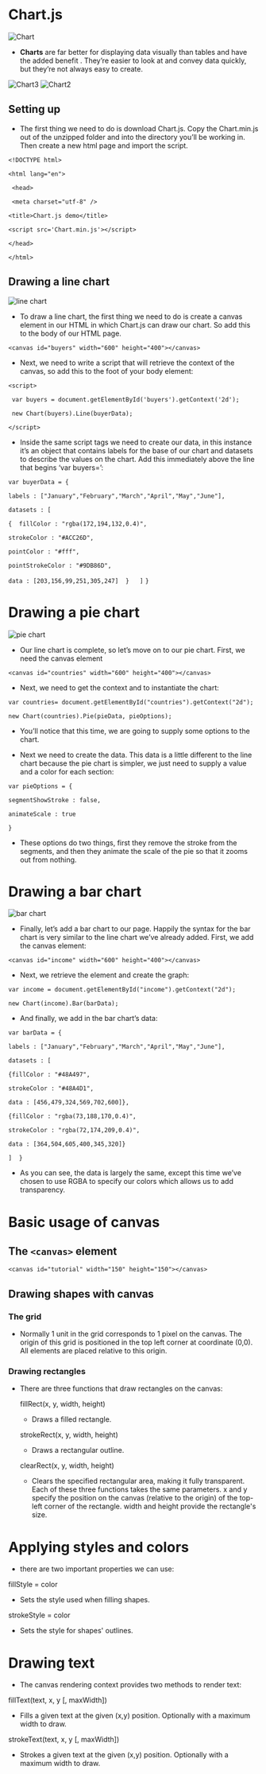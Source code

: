 #  Chart.js



![Chart](https://h5p.org/sites/default/files/styles/medium-logo/public/logos/chart-icon-color.png?itok=kpLTYHHJ)

+ **Charts** are far better for displaying data visually than tables and have the added benefit . They’re easier to look at and convey data quickly, but they’re not always easy to create.

![Chart3](https://docs.telerik.com/devtools/wpf/controls/radchartview/features/images/radchartview-features-animations-main-animations.gif)
![Chart2](https://d33v4339jhl8k0.cloudfront.net/docs/assets/588089eddd8c8e484b24e90a/images/5ff342b0fd168b777353152f/file-fWWLlbqE3b.png)

## Setting up


+ The first thing we need to do is download Chart.js. Copy the Chart.min.js out of the unzipped folder and into the directory you’ll be working in. Then create a new html page and import the script.

`<!DOCTYPE html>`

`<html lang="en">`

   ` <head>`

 ` <meta charset="utf-8" />`

 `<title>Chart.js demo</title>`

`<script src='Chart.min.js'></script>`

`</head>`

`</html>`
## Drawing a line chart

![line chart](https://cdn.dribbble.com/users/3593/screenshots/2475280/linechart.gif)

+ To draw a line chart, the first thing we need to do is create a canvas element in our HTML in which Chart.js can draw our chart. So add this to the body of our HTML page.

`<canvas id="buyers" width="600" height="400"></canvas>`

+ Next, we need to write a script that will retrieve the context of the canvas, so add this to the foot of your body element:


`<script>`

   ` var buyers = document.getElementById('buyers').getContext('2d');`

   ` new Chart(buyers).Line(buyerData);`

`</script>`

+ Inside the same script tags we need to create our data, in this instance it’s an object that contains labels for the base of our chart and datasets to describe the values on the chart. Add this immediately above the line that begins ‘var buyers=’:


`var buyerData = {`

`labels : ["January","February","March","April","May","June"],`

`datasets : [`

`{  fillColor : "rgba(172,194,132,0.4)",`

  `strokeColor : "#ACC26D",`

  `pointColor : "#fff",`

  `pointStrokeColor : "#9DB86D",`

  `data : [203,156,99,251,305,247]  }	]`
`}`


# Drawing a pie chart


![pie chart](https://css-tricks.com/wp-content/uploads/2018/07/pie_chart_fin.gif)

+ Our line chart is complete, so let’s move on to our pie chart. First, we need the canvas element

`<canvas id="countries" width="600" height="400"></canvas>`

+ Next, we need to get the context and to instantiate the chart:

`var countries= document.getElementById("countries").getContext("2d");`

`new Chart(countries).Pie(pieData, pieOptions);`


+ You’ll notice that this time, we are going to supply some options to the chart.



+ Next we need to create the data. This data is a little different to the line chart because the pie chart is simpler, we just need to supply a value and a color for each section:


`var pieOptions = {`

`segmentShowStroke : false,`

 `animateScale : true`

`}`

+ These options do two things, first they remove the stroke from the segments, and then they animate the scale of the pie so that it zooms out from nothing.


# Drawing a bar chart


![bar chart](https://media4.giphy.com/media/VEzBzSyEOKtXGuPIQw/giphy.gif)

+ Finally, let’s add a bar chart to our page. Happily the syntax for the bar chart is very similar to the line chart we’ve already added. First, we add the canvas element:

`<canvas id="income" width="600" height="400"></canvas>`


+ Next, we retrieve the element and create the graph:

`var income = document.getElementById("income").getContext("2d");`

 `new Chart(income).Bar(barData);`



+ And finally, we add in the bar chart’s data:


`var barData = {`

`labels : ["January","February","March","April","May","June"],`

 `datasets : [`

 `{fillColor : "#48A497",`

  `strokeColor : "#48A4D1",`

  `data : [456,479,324,569,702,600]},`

  `{fillColor : "rgba(73,188,170,0.4)",`

  `strokeColor : "rgba(72,174,209,0.4)",`

`data : [364,504,605,400,345,320]}`
		
`]  }`


+ As you can see, the data is largely the same, except this time we’ve chosen to use RGBA to specify our colors which allows us to add transparency.

# Basic usage of canvas

## The `<canvas>` element


`<canvas id="tutorial" width="150" height="150"></canvas>`

## Drawing shapes with canvas


### The grid

 + Normally 1 unit in the grid corresponds to 1 pixel on the canvas. The origin of this grid is positioned in the top left corner at coordinate (0,0). All elements are placed relative to this origin.


### Drawing rectangles

+ There are three functions that draw rectangles on the canvas:

  fillRect(x, y, width, height)

  + Draws a filled rectangle.

  strokeRect(x, y, width, height)

  + Draws a rectangular outline.

  clearRect(x, y, width, height)

  + Clears the specified rectangular area, making it fully transparent. Each of these three functions takes the same parameters. x and y specify the position on the canvas (relative to the origin) of the top-left corner of the rectangle. width and height provide the rectangle's size.


# Applying styles and colors
+ there are two important properties we can use:

fillStyle = color

  + Sets the style used when filling shapes.

strokeStyle = color

  + Sets the style for shapes' outlines.

# Drawing text


+ The canvas rendering context provides two methods to render text:

fillText(text, x, y [, maxWidth])

  + Fills a given text at the given (x,y) position. Optionally with a maximum width to draw.

strokeText(text, x, y [, maxWidth])

  + Strokes a given text at the given (x,y) position. Optionally with a maximum width to draw.
	

